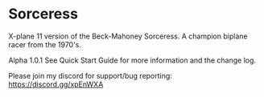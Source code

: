 # Sorceress
X-plane 11 version of the Beck-Mahoney Sorceress.  A champion biplane racer from the 1970's.

Alpha 1.0.1
See Quick Start Guide for more information and the change log.

Please join my discord for support/bug reporting: https://discord.gg/xpEnWXA
